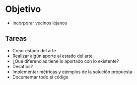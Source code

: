 # Objetivo

- Incorporar vecinos lejanos

## Tareas

- Crear estado del arte
- Realizar algún aporte al estado del arte
- ¿Qué diferencias tiene lo aportado con lo existente?
- Desafíos?
- Implementar métricas y ejemplos de la solución propuesta
- Documentar todo el código
